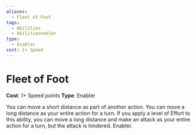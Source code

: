 ```yaml
---
aliases:
  - Fleet of Foot
tags:
  - Abilities
  - Abilitiesnabler
type:
  - Enabler
cost: 1+ Speed
---
```


# Fleet of Foot

**Cost**: 1+ Speed points
**Type**: Enabler

You can move a short distance as part of another action. You can move a long distance as your entire action for a turn. If you apply a level of Effort to this ability, you can move a long distance and make an attack as your entire action for a turn, but the attack is hindered. Enabler.
